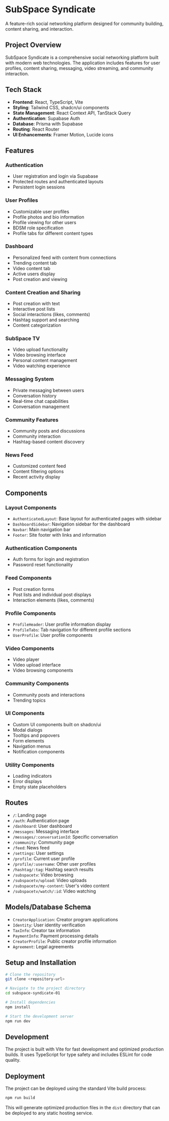 # SubSpace Syndicate

A feature-rich social networking platform designed for community building, content sharing, and interaction.

## Project Overview

SubSpace Syndicate is a comprehensive social networking platform built with modern web technologies. The application includes features for user profiles, content sharing, messaging, video streaming, and community interaction.

## Tech Stack

- **Frontend**: React, TypeScript, Vite
- **Styling**: Tailwind CSS, shadcn/ui components
- **State Management**: React Context API, TanStack Query
- **Authentication**: Supabase Auth
- **Database**: Prisma with Supabase
- **Routing**: React Router
- **UI Enhancements**: Framer Motion, Lucide icons

## Features

### Authentication
- User registration and login via Supabase
- Protected routes and authenticated layouts
- Persistent login sessions

### User Profiles
- Customizable user profiles
- Profile photos and bio information
- Profile viewing for other users
- BDSM role specification
- Profile tabs for different content types

### Dashboard
- Personalized feed with content from connections
- Trending content tab
- Video content tab
- Active users display
- Post creation and viewing

### Content Creation and Sharing
- Post creation with text
- Interactive post lists
- Social interactions (likes, comments)
- Hashtag support and searching
- Content categorization

### SubSpace TV
- Video upload functionality
- Video browsing interface
- Personal content management
- Video watching experience

### Messaging System
- Private messaging between users
- Conversation history
- Real-time chat capabilities
- Conversation management

### Community Features
- Community posts and discussions
- Community interaction
- Hashtag-based content discovery

### News Feed
- Customized content feed
- Content filtering options
- Recent activity display


## Components

### Layout Components
- `AuthenticatedLayout`: Base layout for authenticated pages with sidebar
- `DashboardSidebar`: Navigation sidebar for the dashboard
- `Navbar`: Main navigation bar
- `Footer`: Site footer with links and information

### Authentication Components
- Auth forms for login and registration
- Password reset functionality

### Feed Components
- Post creation forms
- Post lists and individual post displays
- Interaction elements (likes, comments)

### Profile Components
- `ProfileHeader`: User profile information display
- `ProfileTabs`: Tab navigation for different profile sections
- `UserProfile`: User profile components

### Video Components
- Video player
- Video upload interface
- Video browsing components

### Community Components
- Community posts and interactions
- Trending topics

### UI Components
- Custom UI components built on shadcn/ui
- Modal dialogs
- Tooltips and popovers
- Form elements
- Navigation menus
- Notification components

### Utility Components
- Loading indicators
- Error displays
- Empty state placeholders

## Routes
- `/`: Landing page
- `/auth`: Authentication page
- `/dashboard`: User dashboard
- `/messages`: Messaging interface
- `/messages/:conversationId`: Specific conversation
- `/community`: Community page
- `/feed`: News feed
- `/settings`: User settings
- `/profile`: Current user profile
- `/profile/:username`: Other user profiles
- `/hashtag/:tag`: Hashtag search results
- `/subspacetv`: Video browsing
- `/subspacetv/upload`: Video uploads
- `/subspacetv/my-content`: User's video content
- `/subspacetv/watch/:id`: Video watching

## Models/Database Schema
- `CreatorApplication`: Creator program applications
- `Identity`: User identity verification
- `TaxInfo`: Creator tax information
- `PaymentInfo`: Payment processing details
- `CreatorProfile`: Public creator profile information
- `Agreement`: Legal agreements

## Setup and Installation

```sh
# Clone the repository
git clone <repository-url>

# Navigate to the project directory
cd subspace-syndicate-01

# Install dependencies
npm install

# Start the development server
npm run dev
```

## Development

The project is built with Vite for fast development and optimized production builds. It uses TypeScript for type safety and includes ESLint for code quality.

## Deployment

The project can be deployed using the standard Vite build process:

```sh
npm run build
```

This will generate optimized production files in the `dist` directory that can be deployed to any static hosting service.
